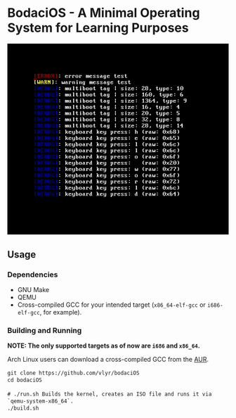 # BodaciOS - A Minimal Operating System for Learning Purposes
![Preview](media/preview.png?raw=true "Preview")

## Usage

### Dependencies
* GNU Make
* QEMU
* Cross-compiled GCC for your intended target (`x86_64-elf-gcc` or `i686-elf-gcc`, for example).

### Building and Running
**NOTE: The only supported targets as of now are `i686` and `x86_64`.**

 Arch Linux users can download a cross-compiled GCC from the [AUR](https://aur.archlinux.org/packages?K=elf-gcc).


```
git clone https://github.com/vlyr/bodaciOS
cd bodaciOS

# ./run.sh Builds the kernel, creates an ISO file and runs it via `qemu-system-x86_64`.
./build.sh
```
